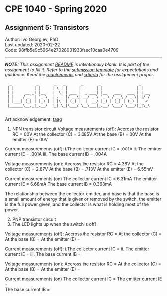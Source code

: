 # CPE 1040 - Spring 2020

## Assignment 5: Transistors

Author: Ivo Georgiev, PhD  
Last updated: 2020-02-22  
Code: 98ffb5e9c5964e27028001933faec10caa0e4709  

---

_**NOTE:** This assignment [README](README.md) is _intentionally_ blank. It is part of the assignment to fill it. Refer to the [submission template](submission-template.md) for expectations and guidance. Read the [requirements](requirements.md) and [criteria](criteria.md) for the assignment proper._


```
  _           _       _   _       _       _                 _    
 | |         | |     | \ | |     | |     | |               | |   
 | |     __ _| |__   |  \| | ___ | |_ ___| |__   ___   ___ | | __
 | |    / _` | '_ \  | . ` |/ _ \| __/ _ \ '_ \ / _ \ / _ \| |/ /
 | |___| (_| | |_) | | |\  | (_) | ||  __/ |_) | (_) | (_) |   < 
 |______\__,_|_.__/  |_| \_|\___/ \__\___|_.__/ \___/ \___/|_|\_\
                                                                                                                      
```
Art acknowledgement: [taag](http://patorjk.com/software/taag/)


1. NPN transistor circuit
Voltage measurements (off):
Accross the resistor RC = 00V
At the collector (C) = 3.085V
At the base (B) = 00V
At the emitter (E) = 00V

Current measurements (off): 
i.The collector current IC = .001A
ii. The emitter current IE = .001A
iii. The base current IB = .004A

Voltage measurements (on):
Accross the resistor RC = 4.38V
At the collector (C) = 2.87V
At the base (B) = .713V
At the emitter (E) = 6.55mV

Current measurements (on)
The collector current IC = 6.31mA
The emitter current IE = 6.68mA 
The base current IB = 0.368mA

The relationship between the collector, emitter, and base is that the base is a small amount of energy that is given or removed by the switch, the emitter is the full power given, and the collector is what is holding most of the power.

2. PNP transistor circuit
  1. The LED lights up when the switch is off!
  
Voltage measurements (off):
Accross the resistor RC = 
At the collector (C) = 
At the base (B) = 
At the emitter (E) = 

Current measurements (off): 
i.The collector current IC = 
ii. The emitter current IE = 
iii. The base current IB = 

Voltage measurements (on):
Accross the resistor RC = 
At the collector (C) = 
At the base (B) = 
At the emitter (E) = 

Current measurements (on)
The collector current IC = 
The emitter current IE =  
The base current IB = 
